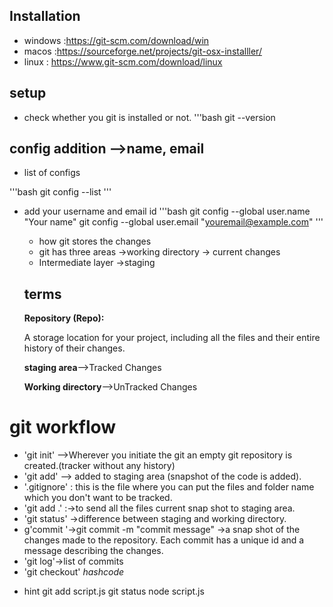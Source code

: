## Installation

- windows :https://git-scm.com/download/win
- macos :https://sourceforge.net/projects/git-osx-installler/
- linux : https://www.git-scm.com/download/linux

## setup

- check whether you git is installed or not.
  '''bash
  git --version

## config addition -->name, email

- list of configs

'''bash
git config --list
'''

- add your username and email id
  '''bash
  git config --global user.name "Your name"
  git config --global user.email "youremail@example.com"
  '''

  - how git stores the changes
  - git has three areas ->working directory -> current changes
  - Intermediate layer ->staging

  ## terms

  **Repository (Repo):**

  A storage location for your project, including all the files and their entire history of their changes.

  **staging area**-->Tracked Changes

  **Working directory**-->UnTracked Changes

# git workflow

- 'git init' -->Wherever you initiate the git an empty
  git repository is created.(tracker without any history)
- 'git add' --> added to staging area (snapshot of the code is added).
- '.gitignore' : this is the file where you can put the files and folder name which you don't want to be tracked.
- 'git add .' :->to send all the files current snap shot to
  staging area.
- 'git status' ->difference between staging and working directory.
- g'commit '->git commit -m "commit message" ->a snap shot of the changes made to the repository. Each commit has a unique id and a message describing the changes.
- 'git log'->list of commits
- 'git checkout' *hashcode*

* hint
  git add script.js
  git status
  node script.js

